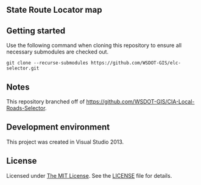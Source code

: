 ## State Route Locator map ##

## Getting started ##

Use the following command when cloning this repository to ensure all necessary submodules are checked out.

	git clone --recurse-submodules https://github.com/WSDOT-GIS/elc-selector.git

## Notes ##

This repository branched off of https://github.com/WSDOT-GIS/CIA-Local-Roads-Selector.

## Development environment ##

This project was created in Visual Studio 2013.

## License ##
Licensed under [The MIT License]. See the [LICENSE] file for details.

[The MIT License]:http://opensource.org/licenses/MIT
[LICENSE]:LICENSE
